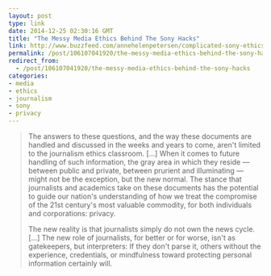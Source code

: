 ```yaml
---
layout: post
type: link
date: 2014-12-25 02:30:16 GMT
title: "The Messy Media Ethics Behind The Sony Hacks"
link: http://www.buzzfeed.com/annehelenpetersen/complicated-sony-ethics
permalink: /post/106107041920/the-messy-media-ethics-behind-the-sony-hacks
redirect_from: 
  - /post/106107041920/the-messy-media-ethics-behind-the-sony-hacks
categories:
- media
- ethics
- journalism
- sony
- privacy
---
```

<blockquote><p>The answers to these questions, and the way these documents are handled and discussed in the weeks and years to come, aren't limited to the journalism ethics classroom. [...] When it comes to future handling of such information, the gray area in which they reside — between public and private, between prurient and illuminating — might not be the exception, but the new normal. The stance that journalists and academics take on these documents has the potential to guide our nation's understanding of how we treat the compromise of the 21st century's most valuable commodity, for both individuals and corporations: privacy.</p>
<p>The new reality is that journalists simply do not own the news cycle. [...] The new role of journalists, for better or for worse, isn't as gatekeepers, but interpreters: If they don't parse it, others without the experience, credentials, or mindfulness toward protecting personal information certainly will.</p></blockquote>